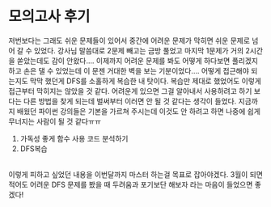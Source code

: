 # 모의고사 후기
저번보다는 그래도 쉬운 문제들이 있어서 중간에 어려운 문제가 막히면 쉬운 문제로 넘어 갈 수 있었다. 강사님 말씀대로 2문제 빼고는 금방 풀었고 마지막 1문제가 거의 2시간을 쏟았는데도 감이 안왔다.... 이제까지 어려운 문제를 봐도 어떻게 하다보면 풀리겠지 하고 손은 댈 수 있었는데 이 문젠 거대한 벽을 보는 기분이었다.... 어떻게 접근해야 되는지도  막막 했던게 DFS를 소홀하게 복습한 내 탓이다. 복습만 제대로 했었어도 이렇게 접근부터 막히지는 않았을 것 같다. 어려운게 있으면 그걸 알아내서 사용하려고 하기 보다는 다른 방법을 찾게 되는데 벌써부터 이러면 안 될 것 같다는 생각이 들었다. 지금까지 배웠던 파이썬 강의들은 기본을 가르쳐 주시는데 이것도 안 하려고 하면 나중에 쉽게 무너지는 사람이 될 것 같다ㅠㅠ
<br>
1. 가독성 좋게 함수 사용 코드 분석하기
2. DFS복습
<br> 
이렇게 피하고 싶었던 내용을 이번달까지 마스터 하는걸 목표로 잡아야겠다. 3월이 되면 적어도 어려운 DFS 문제를 봤을 때 두려움과 포기보단 해보자 라는 마음이 들었으면 좋겠다!